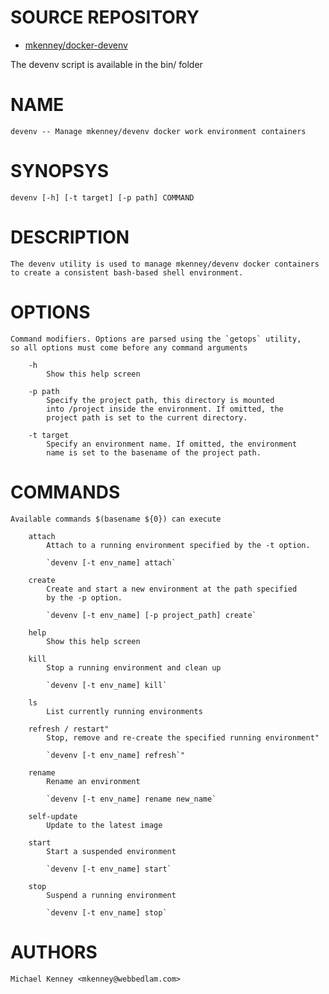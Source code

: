 # SOURCE REPOSITORY

* [mkenney/docker-devenv](https://github.com/mkenney/docker-devenv)

The devenv script is available in the bin/ folder

# NAME
    devenv -- Manage mkenney/devenv docker work environment containers

# SYNOPSYS
    devenv [-h] [-t target] [-p path] COMMAND

# DESCRIPTION
    The devenv utility is used to manage mkenney/devenv docker containers
    to create a consistent bash-based shell environment.

# OPTIONS
    Command modifiers. Options are parsed using the `getops` utility,
    so all options must come before any command arguments

        -h
            Show this help screen

        -p path
            Specify the project path, this directory is mounted
            into /project inside the environment. If omitted, the
            project path is set to the current directory.

        -t target
            Specify an environment name. If omitted, the environment
            name is set to the basename of the project path.

# COMMANDS
    Available commands $(basename ${0}) can execute

        attach
            Attach to a running environment specified by the -t option.

            `devenv [-t env_name] attach`

        create
            Create and start a new environment at the path specified
            by the -p option.

            `devenv [-t env_name] [-p project_path] create`

        help
            Show this help screen

        kill
            Stop a running environment and clean up

            `devenv [-t env_name] kill`

        ls
            List currently running environments

        refresh / restart"
            Stop, remove and re-create the specified running environment"

            `devenv [-t env_name] refresh`"

        rename
            Rename an environment

            `devenv [-t env_name] rename new_name`

        self-update
            Update to the latest image

        start
            Start a suspended environment

            `devenv [-t env_name] start`

        stop
            Suspend a running environment

            `devenv [-t env_name] stop`

# AUTHORS
    Michael Kenney <mkenney@webbedlam.com>
